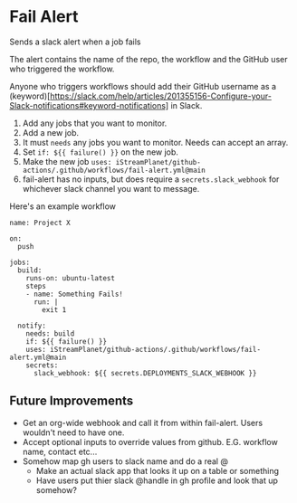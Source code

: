 # Fail Alert

Sends a slack alert when a job fails

The alert contains the name of the repo, the workflow and the GitHub user who triggered the 
workflow. 

Anyone who triggers workflows should add their GitHub username as a (keyword)[https://slack.com/help/articles/201355156-Configure-your-Slack-notifications#keyword-notifications] in Slack.

1. Add any jobs that you want to monitor.
2. Add a new job.
3. It must `needs` any jobs you want to monitor. Needs can accept an array.
4. Set `if: ${{ failure() }}` on the new job.
5. Make the new job `uses: iStreamPlanet/github-actions/.github/workflows/fail-alert.yml@main`
6. fail-alert has no inputs, but does require a `secrets.slack_webhook` for whichever slack channel you want to message. 

Here's an example workflow 

```
name: Project X

on:
  push 

jobs:
  build:
    runs-on: ubuntu-latest
    steps
    - name: Something Fails!
      run: |
        exit 1

  notify:
    needs: build
    if: ${{ failure() }}
    uses: iStreamPlanet/github-actions/.github/workflows/fail-alert.yml@main
    secrets:
      slack_webhook: ${{ secrets.DEPLOYMENTS_SLACK_WEBHOOK }}
```                                                                  

## Future Improvements

* Get an org-wide webhook and call it from within fail-alert. Users wouldn't need to have one.
* Accept optional inputs to override values from github. E.G. workflow name, contact etc...
* Somehow map gh users to slack name and do a real @
  * Make an actual slack app that looks it up on a table or something
  * Have users put thier slack @handle in gh profile and look that up somehow?
